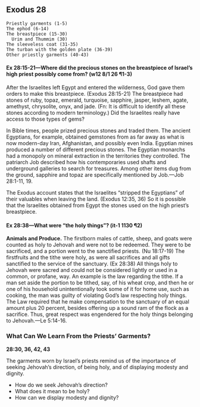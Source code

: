 ## Exodus 28

```
Priestly garments (1-5)
The ephod (6-14)
The breastpiece (15-30)
  Urim and Thummim (30)
The sleeveless coat (31-35)
The turban with the golden plate (36-39)
Other priestly garments (40-43)
```

#### Ex 28:15-21​—Where did the precious stones on the breastpiece of Israel’s high priest possibly come from? (w12 8/1 26 ¶1-3)

After the Israelites left Egypt and entered the wilderness, God gave them orders to make this breastpiece. (Exodus 28:15-21) The breastpiece had stones of ruby, topaz, emerald, turquoise, sapphire, jasper, leshem, agate, amethyst, chrysolite, onyx, and jade. (Fn: It is difficult to identify all these stones according to modern terminology.) Did the Israelites really have access to those types of gems?

In Bible times, people prized precious stones and traded them. The ancient Egyptians, for example, obtained gemstones from as far away as what is now modern-day Iran, Afghanistan, and possibly even India. Egyptian mines produced a number of different precious stones. The Egyptian monarchs had a monopoly on mineral extraction in the territories they controlled. The patriarch Job described how his contemporaries used shafts and underground galleries to search for treasures. Among other items dug from the ground, sapphire and topaz are specifically mentioned by Job.​—Job 28:1-11, 19.

The Exodus account states that the Israelites “stripped the Egyptians” of their valuables when leaving the land. (Exodus 12:35, 36) So it is possible that the Israelites obtained from Egypt the stones used on the high priest’s breastpiece.

#### Ex 28:38​—What were “the holy things”? (it-1 1130 ¶2)

**Animals and Produce.** The firstborn males of cattle, sheep, and goats were counted as holy to Jehovah and were not to be redeemed. They were to be sacrificed, and a portion went to the sanctified priests. (Nu 18:17-19) The firstfruits and the tithe were holy, as were all sacrifices and all gifts sanctified to the service of the sanctuary. (Ex 28:38) All things holy to Jehovah were sacred and could not be considered lightly or used in a common, or profane, way. An example is the law regarding the tithe. If a man set aside the portion to be tithed, say, of his wheat crop, and then he or one of his household unintentionally took some of it for home use, such as cooking, the man was guilty of violating God’s law respecting holy things. The Law required that he make compensation to the sanctuary of an equal amount plus 20 percent, besides offering up a sound ram of the flock as a sacrifice. Thus, great respect was engendered for the holy things belonging to Jehovah.​—Le 5:14-16.

### What Can We Learn From the Priests’ Garments?

**28:30, 36, 42, 43**

The garments worn by Israel’s priests remind us of the importance of seeking Jehovah’s direction, of being holy, and of displaying modesty and dignity.

- How do we seek Jehovah’s direction?
- What does it mean to be holy?
- How can we display modesty and dignity?
